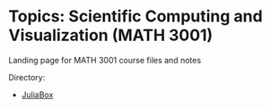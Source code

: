 # Topics: Scientific Computing and Visualization (MATH 3001)
Landing page for MATH 3001 course files and notes

Directory:
* [JuliaBox](juliabox)
